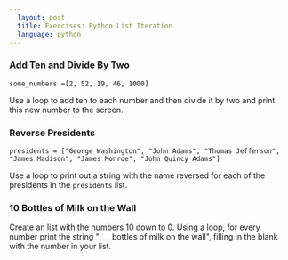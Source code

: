 ```yaml
---
  layout: post
  title: Exercises: Python List Iteration
  language: python
---
```


###  Add Ten and Divide By Two
```
some_numbers =[2, 52, 19, 46, 1000]
```
Use a loop to add ten to each number and then divide it by two and print this new number to the screen.

###  Reverse Presidents
 ```
 presidents = ["George Washington", "John Adams", "Thomas Jefferson", "James Madison", "James Monroe", "John Quincy Adams"]
 ```

Use a loop to print out a string with the name reversed for each of the presidents in the `presidents` list.

###  10 Bottles of Milk on the Wall
Create an list with the numbers 10 down to 0. Using a loop, for every number print the string "___ bottles of milk on the wall", filling in the blank with the number in your list.
